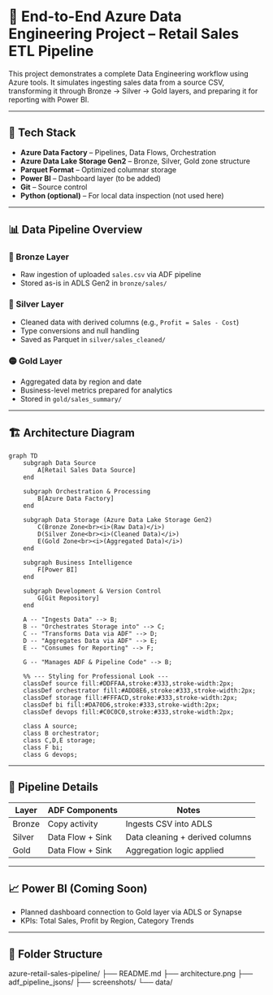 # 🚀 End-to-End Azure Data Engineering Project – Retail Sales ETL Pipeline

This project demonstrates a complete Data Engineering workflow using Azure tools. It simulates ingesting sales data from a source CSV, transforming it through Bronze → Silver → Gold layers, and preparing it for reporting with Power BI.

---

## 🧰 Tech Stack

- **Azure Data Factory** – Pipelines, Data Flows, Orchestration
- **Azure Data Lake Storage Gen2** – Bronze, Silver, Gold zone structure
- **Parquet Format** – Optimized columnar storage
- **Power BI** – Dashboard layer (to be added)
- **Git** – Source control
- **Python (optional)** – For local data inspection (not used here)

---

## 📊 Data Pipeline Overview

### 🔹 Bronze Layer
- Raw ingestion of uploaded `sales.csv` via ADF pipeline
- Stored as-is in ADLS Gen2 in `bronze/sales/`

### 🔸 Silver Layer
- Cleaned data with derived columns (e.g., `Profit = Sales - Cost`)
- Type conversions and null handling
- Saved as Parquet in `silver/sales_cleaned/`

### 🟡 Gold Layer
- Aggregated data by region and date
- Business-level metrics prepared for analytics
- Stored in `gold/sales_summary/`

---

## 🏗️ Architecture Diagram
```mermaid
graph TD
    subgraph Data Source
        A[Retail Sales Data Source]
    end

    subgraph Orchestration & Processing
        B[Azure Data Factory]
    end

    subgraph Data Storage (Azure Data Lake Storage Gen2)
        C(Bronze Zone<br><i>(Raw Data)</i>)
        D(Silver Zone<br><i>(Cleaned Data)</i>)
        E(Gold Zone<br><i>(Aggregated Data)</i>)
    end

    subgraph Business Intelligence
        F[Power BI]
    end

    subgraph Development & Version Control
        G[Git Repository]
    end

    A -- "Ingests Data" --> B;
    B -- "Orchestrates Storage into" --> C;
    C -- "Transforms Data via ADF" --> D;
    D -- "Aggregates Data via ADF" --> E;
    E -- "Consumes for Reporting" --> F;

    G -- "Manages ADF & Pipeline Code" --> B;

    %% --- Styling for Professional Look ---
    classDef source fill:#DDFFAA,stroke:#333,stroke-width:2px;
    classDef orchestrator fill:#ADD8E6,stroke:#333,stroke-width:2px;
    classDef storage fill:#FFFACD,stroke:#333,stroke-width:2px;
    classDef bi fill:#DA70D6,stroke:#333,stroke-width:2px;
    classDef devops fill:#C0C0C0,stroke:#333,stroke-width:2px;

    class A source;
    class B orchestrator;
    class C,D,E storage;
    class F bi;
    class G devops;
```
---

## 🔁 Pipeline Details

| Layer  | ADF Components        | Notes                           |
|--------|-----------------------|----------------------------------|
| Bronze | Copy activity         | Ingests CSV into ADLS            |
| Silver | Data Flow + Sink      | Data cleaning + derived columns  |
| Gold   | Data Flow + Sink      | Aggregation logic applied        |

---

## 📈 Power BI (Coming Soon)
- Planned dashboard connection to Gold layer via ADLS or Synapse
- KPIs: Total Sales, Profit by Region, Category Trends

---

## 📂 Folder Structure

azure-retail-sales-pipeline/
├── README.md
├── architecture.png
├── adf_pipeline_jsons/
├── screenshots/
└── data/

